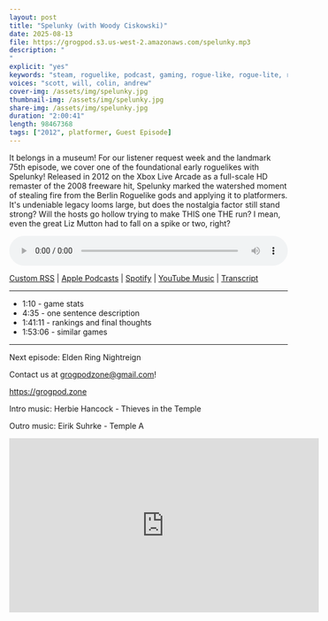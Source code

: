 ```yaml
---
layout: post
title: "Spelunky (with Woody Ciskowski)"
date: 2025-08-13
file: https://grogpod.s3.us-west-2.amazonaws.com/spelunky.mp3
description: "
"
explicit: "yes" 
keywords: "steam, roguelike, podcast, gaming, rogue-like, rogue-lite, roguelite, spelunky, platformer, derek yu"
voices: "scott, will, colin, andrew"
cover-img: /assets/img/spelunky.jpg
thumbnail-img: /assets/img/spelunky.jpg
share-img: /assets/img/spelunky.jpg
duration: "2:00:41"
length: 98467368    
tags: ["2012", platformer, Guest Episode]
---
```


It belongs in a museum! For our listener request week and the landmark 75th episode, we cover one of the foundational early roguelikes with Spelunky! Released in 2012 on the Xbox Live Arcade as a full-scale HD remaster of the 2008 freeware hit, Spelunky marked the watershed moment of stealing fire from the Berlin Roguelike gods and applying it to platformers. It's undeniable legacy looms large, but does the nostalgia factor still stand strong? Will the hosts go hollow trying to make THIS one THE run? I mean, even the great Liz Mutton had to fall on a spike or two, right?

<div class="container">
  <audio controls style="width: 100%;">
    <source src="https://grogpod.s3.us-west-2.amazonaws.com/spelunky.mp3">
  </audio>
</div>

[Custom RSS](https://grogpod.zone/feed.xml) | [Apple Podcasts](https://podcasts.apple.com/us/podcast/spelunky-with-woody-ciskowski/id1650474911?i=1000721767096) | [Spotify](https://open.spotify.com/episode/09zokcD1xBnnWgYruShhTo) | [YouTube Music](https://music.youtube.com/playlist?list=PL-ShOmyMvd4jYFChE6tgj0JYG8RKK4xe0) | [Transcript](https://github.com/ScottBurger/going_rogue_podcast/blob/master/docs/transcripts/vellum.txt)

---
* 1:10 - game stats
* 4:35 - one sentence description
* 1:41:11 - rankings and final thoughts
* 1:53:06 - similar games
  
---

Next episode: Elden Ring Nightreign

Contact us at grogpodzone@gmail.com!

https://grogpod.zone

Intro music: Herbie Hancock - Thieves in the Temple

Outro music: Eirik Suhrke - Temple A


<div class="embed-responsive embed-responsive-16by9">
<iframe width="560" height="315" src="https://www.youtube.com/embed/oONd3D1n03U" title="YouTube video player" frameborder="0" allow="accelerometer; autoplay; clipboard-write; encrypted-media; gyroscope; picture-in-picture" allowfullscreen></iframe>
</div>
